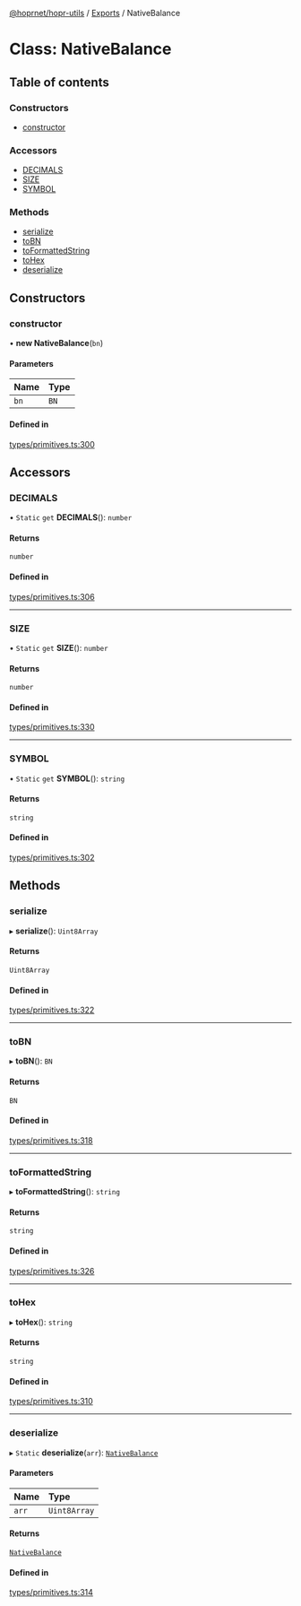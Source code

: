 [@hoprnet/hopr-utils](../README.md) / [Exports](../modules.md) / NativeBalance

# Class: NativeBalance

## Table of contents

### Constructors

- [constructor](NativeBalance.md#constructor)

### Accessors

- [DECIMALS](NativeBalance.md#decimals)
- [SIZE](NativeBalance.md#size)
- [SYMBOL](NativeBalance.md#symbol)

### Methods

- [serialize](NativeBalance.md#serialize)
- [toBN](NativeBalance.md#tobn)
- [toFormattedString](NativeBalance.md#toformattedstring)
- [toHex](NativeBalance.md#tohex)
- [deserialize](NativeBalance.md#deserialize)

## Constructors

### constructor

• **new NativeBalance**(`bn`)

#### Parameters

| Name | Type |
| :------ | :------ |
| `bn` | `BN` |

#### Defined in

[types/primitives.ts:300](https://github.com/hoprnet/hoprnet/blob/master/packages/utils/src/types/primitives.ts#L300)

## Accessors

### DECIMALS

• `Static` `get` **DECIMALS**(): `number`

#### Returns

`number`

#### Defined in

[types/primitives.ts:306](https://github.com/hoprnet/hoprnet/blob/master/packages/utils/src/types/primitives.ts#L306)

___

### SIZE

• `Static` `get` **SIZE**(): `number`

#### Returns

`number`

#### Defined in

[types/primitives.ts:330](https://github.com/hoprnet/hoprnet/blob/master/packages/utils/src/types/primitives.ts#L330)

___

### SYMBOL

• `Static` `get` **SYMBOL**(): `string`

#### Returns

`string`

#### Defined in

[types/primitives.ts:302](https://github.com/hoprnet/hoprnet/blob/master/packages/utils/src/types/primitives.ts#L302)

## Methods

### serialize

▸ **serialize**(): `Uint8Array`

#### Returns

`Uint8Array`

#### Defined in

[types/primitives.ts:322](https://github.com/hoprnet/hoprnet/blob/master/packages/utils/src/types/primitives.ts#L322)

___

### toBN

▸ **toBN**(): `BN`

#### Returns

`BN`

#### Defined in

[types/primitives.ts:318](https://github.com/hoprnet/hoprnet/blob/master/packages/utils/src/types/primitives.ts#L318)

___

### toFormattedString

▸ **toFormattedString**(): `string`

#### Returns

`string`

#### Defined in

[types/primitives.ts:326](https://github.com/hoprnet/hoprnet/blob/master/packages/utils/src/types/primitives.ts#L326)

___

### toHex

▸ **toHex**(): `string`

#### Returns

`string`

#### Defined in

[types/primitives.ts:310](https://github.com/hoprnet/hoprnet/blob/master/packages/utils/src/types/primitives.ts#L310)

___

### deserialize

▸ `Static` **deserialize**(`arr`): [`NativeBalance`](NativeBalance.md)

#### Parameters

| Name | Type |
| :------ | :------ |
| `arr` | `Uint8Array` |

#### Returns

[`NativeBalance`](NativeBalance.md)

#### Defined in

[types/primitives.ts:314](https://github.com/hoprnet/hoprnet/blob/master/packages/utils/src/types/primitives.ts#L314)
